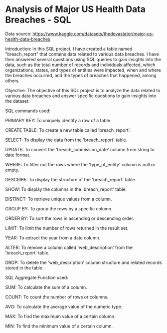 

#  Analysis of Major US Health Data Breaches - SQL

Data source: https://www.kaggle.com/datasets/thedevastator/major-us-health-data-breaches

Introduction:
In this SQL project, I have created a table named "breach_report" that contains data related to various data breaches. I have then answered several questions using SQL queries to gain insights into the data, such as the total number of records and individuals affected, which organizations, states, and types of entities were impacted, when and where the breaches occurred, and the types of breaches that happened, among others.

Objective:
The objective of this SQL project is to analyze the data related to various data breaches and answer specific questions to gain insights into the dataset.


SQL commands used: 

PRIMARY KEY: To uniquely identify a row of a table.

CREATE TABLE: To create a new table called 'breach_report'.

SELECT: To display the data from the 'breach_report' table.

UPDATE: To convert the 'breach_submission_date' column from string to date format.

WHERE: To filter out the rows where the 'type_of_entity' column is null or empty.

DESCRIBE: To display the structure of the 'breach_report' table.

SHOW: To display the columns in the 'breach_report' table.

DISTINCT: To retrieve unique values from a column.

GROUP BY: To group the rows by a specific column.

ORDER BY: To sort the rows in ascending or descending order.

LIMIT: To limit the number of rows returned in the result set.

YEAR: To extract the year from a date column.

ALTER: To remove a column called 'web_description' from the 'breach_report' table.

DROP: To delete the 'web_description' column structure and related records stored in the table.

SQL Aggregate Function used: 

SUM: To calculate the sum of a column.

COUNT: To count the number of rows or columns.

AVG: To calculate the average value of the numeric type.

MAX: To find the maximum value of a certain column.

MIN: To find the minimum value of a certain column.

